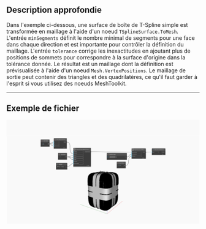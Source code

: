 ## Description approfondie
Dans l'exemple ci-dessous, une surface de boîte de T-Spline simple est transformée en maillage à l'aide d'un noeud `TSplineSurface.ToMesh`. L'entrée `minSegments` définit le nombre minimal de segments pour une face dans chaque direction et est importante pour contrôler la définition du maillage. L'entrée `tolerance` corrige les inexactitudes en ajoutant plus de positions de sommets pour correspondre à la surface d'origine dans la tolérance donnée. Le résultat est un maillage dont la définition est prévisualisée à l'aide d'un noeud `Mesh.VertexPositions`.
Le maillage de sortie peut contenir des triangles et des quadrilatères, ce qu'il faut garder à l'esprit si vous utilisez des noeuds MeshToolkit.
___
## Exemple de fichier

![TSplineSurface.ToMesh](./Autodesk.DesignScript.Geometry.TSpline.TSplineSurface.ToMesh_img.jpg)
